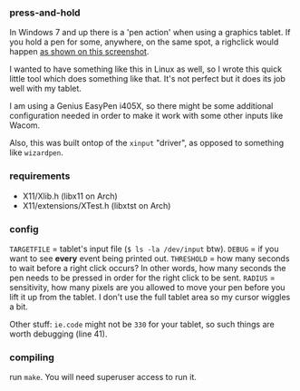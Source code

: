 ### press-and-hold
In Windows 7 and up there is a 'pen action' when using a graphics tablet. If you hold a pen for some, anywhere, on the same spot, a righclick would happen [as shown on this screenshot](http://www.qrg.northwestern.edu/software/cogsketch/PressAndHold01.png).  

I wanted to have something like this in Linux as well, so I wrote this quick little tool which does something like that. It's not perfect but it does its job well with my tablet.  

I am using a Genius EasyPen i405X, so there might be some additional configuration needed in order to make it work with some other inputs like Wacom.

Also, this was built ontop of the `xinput` "driver", as opposed to something like `wizardpen`.

### requirements
* X11/Xlib.h (libx11 on Arch)
* X11/extensions/XTest.h (libxtst on Arch)

### config
`TARGETFILE` = tablet's input file (`$ ls -la /dev/input` btw). 
`DEBUG`      = if you want to see **every** event being printed out. 
`THRESHOLD`  = how many seconds to wait before a right click occurs? In other words, how many seconds the pen needs to be pressed in order for the right click to be sent.
`RADIUS`     = sensitivity, how many pixels are you allowed to move your pen before you lift it up from the tablet. I don't use the full tablet area so my cursor wiggles a bit.

Other stuff:
`ie.code` might not be `330` for your tablet, so such things are worth debugging (line 41).

### compiling
run `make`. You will need superuser access to run it.
